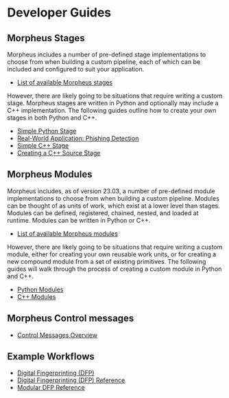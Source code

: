 <!--
SPDX-FileCopyrightText: Copyright (c) 2022-2023, NVIDIA CORPORATION & AFFILIATES. All rights reserved.
SPDX-License-Identifier: Apache-2.0

Licensed under the Apache License, Version 2.0 (the "License");
you may not use this file except in compliance with the License.
You may obtain a copy of the License at

http://www.apache.org/licenses/LICENSE-2.0

Unless required by applicable law or agreed to in writing, software
distributed under the License is distributed on an "AS IS" BASIS,
WITHOUT WARRANTIES OR CONDITIONS OF ANY KIND, either express or implied.
See the License for the specific language governing permissions and
limitations under the License.
-->

# Developer Guides

## Morpheus Stages

Morpheus includes a number of pre-defined stage implementations to choose from when building a custom
pipeline, each of which can be included and configured to suit your application.

- [List of available Morpheus stages](../stages/morpheus_stages.md)

However, there are likely going to be situations that require writing a custom stage. Morpheus stages are written in
Python and optionally may include a C++ implementation. The following guides outline how to create your own stages
in both Python and C++.

- [Simple Python Stage](./guides/1_simple_python_stage.md)
- [Real-World Application: Phishing Detection](./guides/2_real_world_phishing.md)
- [Simple C++ Stage](./guides/3_simple_cpp_stage.md)
- [Creating a C++ Source Stage](./guides/4_source_cpp_stage.md)

## Morpheus Modules

Morpheus includes, as of version 23.03, a number of pre-defined module implementations to choose from when building a
custom pipeline. Modules can be thought of as units of work, which exist at a lower level than stages. Modules can
be defined, registered, chained, nested, and loaded at runtime. Modules can be written in Python or C++.

- [List of available Morpheus modules](../modules/morpheus_modules.md)

However, there are likely going to be situations that require writing a custom module, either for creating your own
reusable work units, or for creating a new compound module from a set of existing primitives. The following guides
will walk through the process of creating a custom module in Python and C++.

- [Python Modules](./guides/7_python_modules.md)
- [C++ Modules](./guides/8_cpp_modules.md)

## Morpheus Control messages

- [Control Messages Overview](./guides/9_control_messages.md)

## Example Workflows

- [Digital Fingerprinting (DFP)](./guides/5_digital_fingerprinting.md)
- [Digital Fingerprinting (DFP) Reference](./guides/6_digital_fingerprinting_reference.md)
- [Modular DFP Reference](./guides/10_modular_pipeline_digital_fingerprinting.md)